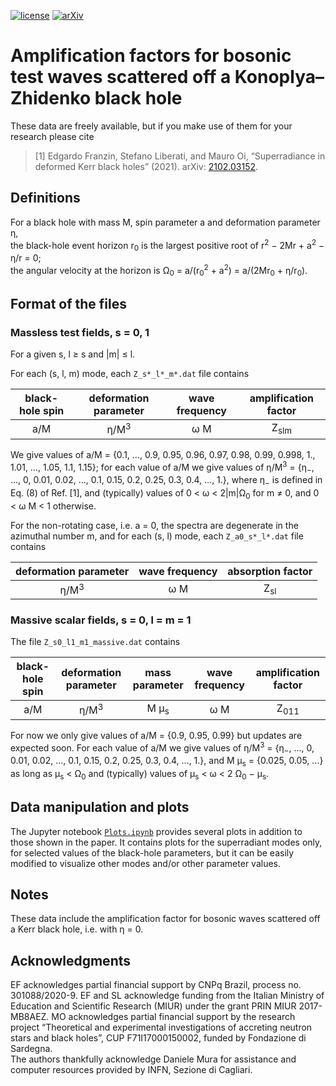 [![license](https://img.shields.io/badge/license-MIT-blue.svg)](https://github.com/efranzin/SuperradianceKZ/blob/main/LICENSE)
[![arXiv](https://img.shields.io/badge/arXiv-2102.03152-b31b1b.svg)](https://arxiv.org/abs/2102.03152)

# Amplification factors for bosonic test waves scattered off a Konoplya&ndash;Zhidenko black hole

These data are freely available, but if you make use of them for your research please cite

> [1] Edgardo Franzin, Stefano Liberati, and Mauro Oi, “Superradiance in deformed Kerr black holes” (2021). arXiv: [2102.03152](https://arxiv.org/abs/2102.03152).


## Definitions

For a black hole with mass M, spin parameter a and deformation parameter &eta;,  
the black-hole event horizon r<sub>0</sub> is the largest positive root of r<sup>2</sup> &minus; 2Mr + a<sup>2</sup> &minus; &eta;/r = 0;  
the angular velocity at the horizon is &Omega;<sub>0</sub> = a/(r<sub>0</sub><sup>2</sup> + a<sup>2</sup>) = a/(2Mr<sub>0</sub> + &eta;/r<sub>0</sub>).


## Format of the files

### Massless test fields, s = 0, 1

For a given s, l &ge; s and |m| &le; l.

For each (s, l, m) mode, each `Z_s*_l*_m*.dat` file contains

| black-hole spin | deformation parameter | wave frequency | amplification factor |
|:-:|:-:|:-:|:-:|
| a/M | &eta;/M<sup>3</sup> | &omega; M | Z<sub>slm</sub> |

We give values of a/M = {0.1, &hellip;, 0.9, 0.95, 0.96, 0.97, 0.98, 0.99, 0.998, 1., 1.01, &hellip;, 1.05, 1.1, 1.15};
for each value of a/M we give values of &eta;/M<sup>3</sup> = {&eta;<sub>&minus;</sub>, &hellip;, 0, 0.01, 0.02, &hellip;, 0.1, 0.15, 0.2, 0.25, 0.3, 0.4, &hellip;, 1.}, where &eta;<sub>&minus;</sub> is defined in Eq. (8) of Ref. [1],
and (typically) values of 0 < &omega; < 2|m|&Omega;<sub>0</sub> for m &ne; 0, and 0 < &omega; M < 1 otherwise.

For the non-rotating case, i.e. a = 0, the spectra are degenerate in the azimuthal number m, and for each (s, l) mode, each `Z_a0_s*_l*.dat` file contains

| deformation parameter | wave frequency | absorption factor |
|:-:|:-:|:-:|
| &eta;/M<sup>3</sup> | &omega; M | Z<sub>sl</sub> |

### Massive scalar fields, s = 0, l = m = 1

The file `Z_s0_l1_m1_massive.dat` contains

| black-hole spin | deformation parameter | mass parameter | wave frequency | amplification factor |
|:-:|:-:|:-:|:-:|:-:|
| a/M | &eta;/M<sup>3</sup> | M &mu;<sub>s</sub> | &omega; M | Z<sub>011</sub> |

For now we only give values of a/M = {0.9, 0.95, 0.99} but updates are expected soon.
For each value of a/M we give values of &eta;/M<sup>3</sup> = {&eta;<sub>&minus;</sub>, &hellip;, 0, 0.01, 0.02, &hellip;, 0.1, 0.15, 0.2, 0.25, 0.3, 0.4, &hellip;, 1.}, and M &mu;<sub>s</sub> = {0.025, 0.05, &hellip;} as long as &mu;<sub>s</sub> < &Omega;<sub>0</sub>
and (typically) values of &mu;<sub>s</sub> < &omega; < 2 &Omega;<sub>0</sub> &minus; &mu;<sub>s</sub>.


## Data manipulation and plots

The Jupyter notebook [`Plots.ipynb`](Plots.ipynb) provides several plots in addition to those shown in the paper.
It contains plots for the superradiant modes only, for selected values of the black-hole parameters, but it can be easily modified to visualize other modes and/or  other parameter values.


## Notes

These data include the amplification factor for bosonic waves scattered off a Kerr black hole, i.e. with &eta; = 0.


## Acknowledgments

EF acknowledges partial financial support by CNPq Brazil, process no. 301088/2020-9.
EF and SL acknowledge funding from the Italian Ministry of Education and Scientific Research (MIUR) under the grant PRIN MIUR 2017-MB8AEZ.
MO acknowledges partial financial support by the research project “Theoretical and experimental investigations of accreting neutron stars and black holes”, CUP  F71I17000150002, funded by Fondazione di Sardegna.  
The authors thankfully acknowledge Daniele Mura for assistance and computer resources provided by INFN, Sezione di Cagliari.
